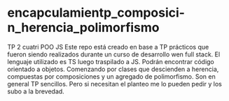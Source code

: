 # encapculamientp_composici-n_herencia_polimorfismo
TP 2 cuatri POO JS
Este repo está creado en base a TP prácticos que fueron siendo realizados durante un curso de desarrollo wen full stack. El lenguaje utilizado es TS luego traspilado a JS.
Podrán encontrar código orientado a objetos. Comenzando por clases que descienden a herencia, compuestas por composiciones y un agregado de polimorfismo.
Son en general TP sencillos. Pero si necesitan el planteo me lo pueden pedir y los subo a la brevedad. 
